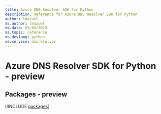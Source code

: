 ```yaml
---
title: Azure DNS Resolver SDK for Python
description: Reference for Azure DNS Resolver SDK for Python
author: lmazuel
ms.author: lmazuel
ms.data: 03/03/2023
ms.topic: reference
ms.devlang: python
ms.service: dnsresolver
---
```

# Azure DNS Resolver SDK for Python - preview
## Packages - preview
[!INCLUDE [packages](dns-resolver-index.md)]